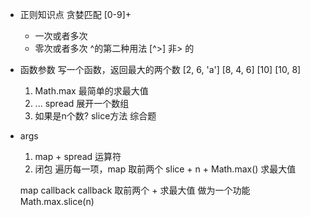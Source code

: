 - 正则知识点
   贪婪匹配  [0-9]+
   + 一次或者多次
   * 零次或者多次
   ^的第二种用法
   [^>] 非> 的 

- 函数参数
   写一个函数，返回最大的两个数
   [2, 6, 'a']  [8, 4, 6]  [10]
   [10, 8]
   1. Math.max  最简单的求最大值
   2. ...  spread 展开一个数组 
   3. 如果是n个数?  slice方法
   综合题

- args
  1. map + spread 运算符
  2. 闭包
     遍历每一项，map
     取前两个  slice + n + Math.max()
     求最大值   

  map  callback
  callback  取前两个 +  求最大值 做为一个功能
  Math.max.slice(n)   